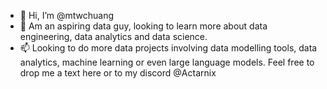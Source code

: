 - 👋 Hi, I’m @mtwchuang
- 🌱 Am an aspiring data guy, looking to learn more about data engineering, data analytics and data science.
- 📫  Looking to do more data projects involving data modelling tools, data analytics, machine learning or even large language models. Feel free to drop me a text here or to my discord @Actarnix

<!---
mtwchuang/mtwchuang is a ✨ special ✨ repository because its `README.md` (this file) appears on your GitHub profile.
You can click the Preview link to take a look at your changes.
--->
